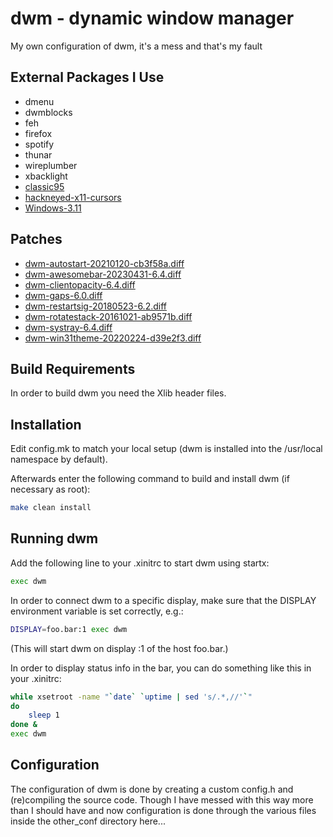 # dwm - dynamic window manager

My own configuration of dwm, it's a mess and that's my fault

## External Packages I Use

-   dmenu
-   dwmblocks
-   feh
-   firefox
-   spotify
-   thunar
-   wireplumber
-   xbacklight
-   [classic95](https://github.com/quadpixels/classic95)
-   [hackneyed-x11-cursors](https://gitlab.com/Enthymeme/hackneyed-x11-cursors.git)
-   [Windows-3.11](https://github.com/B00merang-Project/Windows-3.11)

## Patches

-   [dwm-autostart-20210120-cb3f58a.diff](https://dwm.suckless.org/patches/autostart/dwm-autostart-20210120-cb3f58a.diff)
-   [dwm-awesomebar-20230431-6.4.diff](https://dwm.suckless.org/patches/awesomebar/dwm-awesomebar-20230431-6.4.diff)
-   [dwm-clientopacity-6.4.diff](https:/clientopacity/dwm.suckless.org/patches/clientopacity/dwm-clientopacity-6.4.diff)
-   [dwm-gaps-6.0.diff](https://dwm.suckless.org/patches/gaps/dwm-gaps-6.0.diff)
-   [dwm-restartsig-20180523-6.2.diff](https://dwm.suckless.org/patches/restartsig/dwm-restartsig-20180523-6.2.diff)
-   [dwm-rotatestack-20161021-ab9571b.diff](https://dwm.suckless.org/patches/rotatestack/dwm-rotatestack-20161021-ab9571b.diff)
-   [dwm-systray-6.4.diff](https://dwm.suckless.org/patches/systray/dwm-systray-6.4.diff)
-   [dwm-win31theme-20220224-d39e2f3.diff](https://dwm.suckless.org/patches/dwm-win31theme-20220224-d39e2f3.diff)

## Build Requirements

In order to build dwm you need the Xlib header files.

## Installation

Edit config.mk to match your local setup (dwm is installed into
the /usr/local namespace by default).

Afterwards enter the following command to build and install dwm (if
necessary as root):

```bash
make clean install
```

## Running dwm

Add the following line to your .xinitrc to start dwm using startx:

```bash
exec dwm
```

In order to connect dwm to a specific display, make sure that
the DISPLAY environment variable is set correctly, e.g.:

```bash
DISPLAY=foo.bar:1 exec dwm
```

(This will start dwm on display :1 of the host foo.bar.)

In order to display status info in the bar, you can do something
like this in your .xinitrc:

```bash
while xsetroot -name "`date` `uptime | sed 's/.*,//'`"
do
    sleep 1
done &
exec dwm
```

## Configuration

The configuration of dwm is done by creating a custom config.h
and (re)compiling the source code.
Though I have messed with this way more than I should have and now configuration
is done through the various files inside the other_conf directory here...
